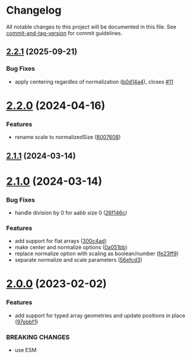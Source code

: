# Changelog

All notable changes to this project will be documented in this file. See [commit-and-tag-version](https://github.com/absolute-version/commit-and-tag-version) for commit guidelines.

## [2.2.1](https://github.com/vorg/geom-center-and-normalize/compare/v2.2.0...v2.2.1) (2025-09-21)


### Bug Fixes

* apply centering regardles of normalization ([b0d14a4](https://github.com/vorg/geom-center-and-normalize/commit/b0d14a464da927ec4a320b52ad03e55fb7d9d705)), closes [#11](https://github.com/vorg/geom-center-and-normalize/issues/11)



# [2.2.0](https://github.com/vorg/geom-center-and-normalize/compare/v2.1.1...v2.2.0) (2024-04-16)


### Features

* rename scale to normalizedSize ([8007608](https://github.com/vorg/geom-center-and-normalize/commit/800760830ee69d2a882d74447ce97e56ead7e857))



## [2.1.1](https://github.com/vorg/geom-center-and-normalize/compare/v2.1.0...v2.1.1) (2024-03-14)



# [2.1.0](https://github.com/vorg/geom-center-and-normalize/compare/v2.0.0...v2.1.0) (2024-03-14)


### Bug Fixes

* handle division by 0 for aabb size 0 ([26f146c](https://github.com/vorg/geom-center-and-normalize/commit/26f146cc25b32617eb03fcf71285bc8d419550aa))


### Features

* add support for flat arrays ([300c4ad](https://github.com/vorg/geom-center-and-normalize/commit/300c4ad31f233e6b5f93816bfbb06c37b8fcf188))
* make center and normalize options ([0a051bb](https://github.com/vorg/geom-center-and-normalize/commit/0a051bbf477f3d130bc25262f9a432b400bf255f))
* replace normalize option with scaling as boolean/number ([fe23ff9](https://github.com/vorg/geom-center-and-normalize/commit/fe23ff9eb06cb7f135667cbaaac977c8b475b67a))
* separate normalize and scale parameters ([56efcd3](https://github.com/vorg/geom-center-and-normalize/commit/56efcd354e6a5088d5d7474a30339262ee9fadfe))



# [2.0.0](https://github.com/vorg/geom-center-and-normalize/compare/v1.0.2...v2.0.0) (2023-02-02)


### Features

* add support for typed array geometries and update positions in place ([97ebbf1](https://github.com/vorg/geom-center-and-normalize/commit/97ebbf1422239f1455061d1edb145a289e0eb712))


### BREAKING CHANGES

* use ESM
